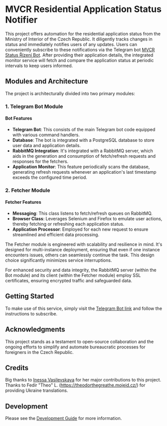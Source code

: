 # MVCR Residential Application Status Notifier

This project offers automation for the residential application status from the Ministry of Interior of the Czech Republic. It diligently tracks changes in status and immediately notifies users of any updates. Users can conveniently subscribe to these notifications via the Telegram bot [MVCR Status Řízení Bot](https://t.me/mvcr_status_rizeni_2024_bot). After providing their application details, the integrated monitor service will fetch and compare the application status at periodic intervals to keep users informed.

## Modules and Architecture

The project is architecturally divided into two primary modules:

### 1. Telegram Bot Module

#### Bot Features

- **Telegram Bot**: This consists of the main Telegram bot code equipped with various command handlers.
- **Database**: The bot is integrated with a PostgreSQL database to store user data and application details.
- **RabbitMQ Integration**: It's integrated with a RabbitMQ server, which aids in the generation and consumption of fetch/refresh requests and responses for the fetchers.
- **Application Monitor**: This feature periodically scans the database, generating refresh requests whenever an application's last timestamp exceeds the configured time period.

### 2. Fetcher Module

#### Fetcher Features

- **Messaging**: This class listens to fetch/refresh queues on RabbitMQ.
- **Browser Class**: Leverages Selenium and Firefox to emulate user actions, thereby fetching or refreshing each application status.
- **Application Processor**: Employed for each new request to ensure streamlined and efficient data processing.

The Fetcher module is engineered with scalability and resilience in mind. It's designed for multi-instance deployment, ensuring that even if one instance encounters issues, others can seamlessly continue the task. This design choice significantly minimizes service interruptions.

For enhanced security and data integrity, the RabbitMQ server (within the Bot module) and its client (within the Fetcher module) employ SSL certificates, ensuring encrypted traffic and safeguarded data.

## Getting Started

To make use of this service, simply visit the [Telegram Bot link](https://t.me/mvcr_status_rizeni_2024_bot) and follow the instructions to subscribe.

## Acknowledgments

This project stands as a testament to open-source collaboration and the ongoing efforts to simplify and automate bureaucratic processes for foreigners in the Czech Republic.

## Credits

Big thanks to [Inessa Vasilevskaya](https://github.com/fernflower) for her major contributions to this project.
Thanks to Fedir "Theo" L. (<https://theodorthegreathe.mojeid.cz/>) for providing Ukraine translations.

## Development

Please see the [Development Guide](./docs/development.md) for more information.
